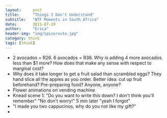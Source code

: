 ```yaml
---
layout:     post
title:      "Things I Don't Understand"
subtitle:   "WTF Moments in South Africa"
date:       2015-07-29
author:     "Erica"
header-img: "img/spiceroute.jpg"
category: think
tags: [think]
---
```


- 2 avocados = R26. 6 avocados = R36. Why is adding 4 more avocados less than $1 more? How does that make any sense with respect to marginal cost?
- Why does it take longer to get a fruit salad than scrambled eggs? They hand slice all the apples as you order. Better idea: cut up fruit beforehand? Pre-preparing food? Anyone, anyone?
- Flower animations on vending machine
- Knead scene 1: "Do you want to write this down? I don't think you'll remember" "No don't worry!" 5 min later "yeah I forgot"
- "I made you two cappucinos, why do you not like my gift?"
-